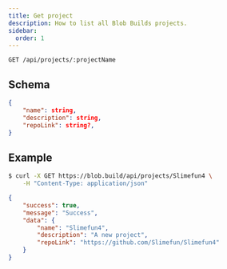 ```yaml
---
title: Get project
description: How to list all Blob Builds projects.
sidebar:
  order: 1
---
```


`GET /api/projects/:projectName`

## Schema

```json
{
	"name": string,
	"description": string,
	"repoLink": string?,
}
```

## Example

```sh
$ curl -X GET https://blob.build/api/projects/Slimefun4 \
	-H "Content-Type: application/json"
```
```json
{
	"success": true,
	"message": "Success",
	"data": {
		"name": "Slimefun4",
		"description": "A new project",
		"repoLink": "https://github.com/Slimefun/Slimefun4"
	}
}
```
